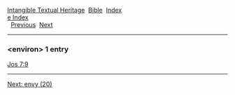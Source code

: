 [Intangible Textual Heritage](../../index)  [Bible](../index) 
[Index](index)   
[e Index](_e_)  
  [Previous](c03779)  [Next](c03781) 

------------------------------------------------------------------------

### &lt;environ&gt; 1 entry

[Jos 7:9](../kjv/jos007.htm#009)  

------------------------------------------------------------------------

[Next: envy (20)](c03781)
